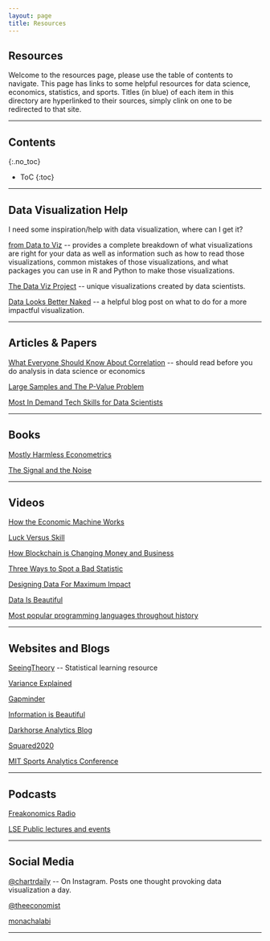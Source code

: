 ```yaml
---
layout: page
title: Resources
---
```


## Resources

Welcome to the resources page, please use the table of contents to navigate. This page has links to some helpful resources for data science, economics, statistics, and sports. Titles (in blue) of each item in this directory are hyperlinked to their sources, simply clink on one to be redirected to that site.

---

## Contents

{:.no_toc}

* ToC
{:toc}

---

## Data Visualization Help

I need some inspiration/help with data visualization, where can I get it?

[from Data to Viz](https://www.data-to-viz.com/) -- provides a complete breakdown of what visualizations are right for your data as well as information such as how to read those visualizations, common mistakes of those visualizations, and what packages you can use in R and Python to make those visualizations.

[The Data Viz Project](https://datavizproject.com/) -- unique visualizations created by data scientists.

[Data Looks Better Naked](https://www.darkhorseanalytics.com/blog/data-looks-better-naked) -- a helpful blog post on what to do for a more impactful visualization.

---

## Articles & Papers

[What Everyone Should Know About Correlation](https://www.americanscientist.org/article/what-everyone-should-know-about-statistical-correlation) -- should read before you do analysis in data science or economics

[Large Samples and The P-Value Problem](https://pdfs.semanticscholar.org/262b/854628d8e2b073816935d82b5095e1703977.pdf)

[Most In Demand Tech Skills for Data Scientists](https://towardsdatascience.com/the-most-in-demand-tech-skills-for-data-scientists-d716d10c191d)

---

## Books

[Mostly Harmless Econometrics](https://www.mostlyharmlesseconometrics.com)

[The Signal and the Noise](https://www.amazon.ca/s?k=the+signal+and+noise&gclid=EAIaIQobChMIqPaG5qCz5wIV0RZ9Ch29vwwgEAAYASAAEgLkGvD_BwE&hvadid=283887960671&hvdev=c&hvlocphy=9001386&hvnetw=g&hvqmt=e&hvrand=4042494083594353684&hvtargid=kwd-303210660711&hydadcr=22455_10105497&tag=googcana-20&ref=pd_sl_2dxrecexjq_e)

---

## Videos

[How the Economic Machine Works](https://www.youtube.com/watch?v=PHe0bXAIuk0)

[Luck Versus Skill](https://www.youtube.com/watch?v=HNlgISa9Giw)

[How Blockchain is Changing Money and Business](https://www.youtube.com/watch?v=Pl8OlkkwRpc)

[Three Ways to Spot a Bad Statistic](https://www.ted.com/talks/mona_chalabi_3_ways_to_spot_a_bad_statistic)

[Designing Data For Maximum Impact](https://www.youtube.com/watch?v=b5C5dV9XVKo)

[Data Is Beautiful](https://www.youtube.com/channel/UCkWbqlDAyJh2n8DN5X6NZyg)

[Most popular programming languages throughout history](https://www.youtube.com/watch?v=Og847HVwRSI)

---

## Websites and Blogs

[SeeingTheory](https://seeing-theory.brown.edu) -- Statistical learning resource

[Variance Explained](http://varianceexplained.org)

[Gapminder](https://www.gapminder.org/)

[Information is Beautiful](https://informationisbeautiful.net/)

[Darkhorse Analytics Blog](https://www.darkhorseanalytics.com/blog)

[Squared2020](https://squared2020.com)

[MIT Sports Analytics Conference](http://www.sloansportsconference.com)

---

## Podcasts

[Freakonomics Radio](http://freakonomics.com)

[LSE Public lectures and events](https://podcasts.google.com/?feed=aHR0cDovL3d3dy5sc2UuYWMudWsvYXNzZXRzL3JpY2htZWRpYS93ZWJGZWVkcy9wdWJsaWNMZWN0dXJlc0FuZEV2ZW50c19pVHVuZXNSc3NBbGxNZWRpYVR5cGVzQWxsaXRlbXMueG1s&ved=0CAAQ4aUDahcKEwjgtuW1obPnAhUAAAAAHQAAAAAQAQ&hl=en-CA)

---

## Social Media

[@chartrdaily](https://www.instagram.com/chartrdaily/?hl=en) -- On Instagram. Posts one thought provoking data visualization a day.

[@theeconomist](https://www.instagram.com/theeconomist/?hl=en)

[monachalabi](https://www.instagram.com/monachalabi/?hl=en)

---
